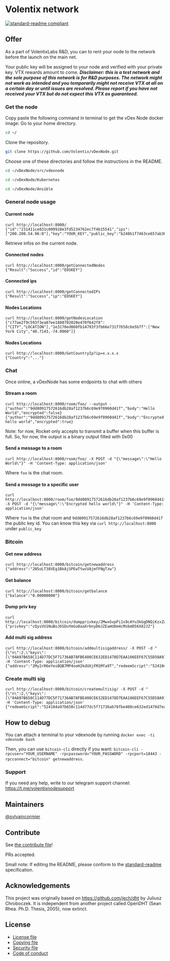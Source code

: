# Volentix network

[![standard-readme compliant](https://img.shields.io/badge/standard--readme-OK-green.svg?style=flat-square)](https://github.com/RichardLitt/standard-readme)

 
## Offer

As a part of VolentixLabs R&D, you can to rent your node to the network before the launch on the main net.

Your public key will be assigned to your node and verified with your private key.
VTX rewards amount to come.
**_Disclaimer: this is a test network and the sole purpose of this network is for R&D purposes.
The network might not work as intended and you temporarily might not receive VTX at all on a certain day or until issues are resolved.
Please report if you have not received your VTX but do not expect this VTX as guaranteed._**

### Get the node

Copy paste the following command in terminal to get the vDex Node docker image:
Go to your home directory.
```bash
cd ~/
```
Clone the repository.
```bash
git clone https://github.com/Volentix/vDexNode.git
```
Choose one of these directories and follow the instructions in the README.

```bash
cd ~/vDexNode/src/vdexnode
```
```bash
cd ~/vDexNode/Kubernetes
```
```bash
cd ~/vDexNode/Ansible
```

### General node usage

#### Current node

```
curl http://localhost:8000/
{"id":"231411ce831c009918e3fd5234762ec7f4b15541","ips":["200.200.54.96:0"],"key":"YOUR_KEY","public_key":"b248b1f7463ce657ab30989d3c77545f710e5535"}
```

Retrieve infos on the current node.

#### Connected nodes

```
curl http://localhost:8000/getConnectedNodes
{"Result":"Success","id":"EOSKEY"}
```

#### Connected ips

```
curl http://localhost:8000/getConnectedIPs
{"Result":"Success","ip":"EOSKEY"}
```

#### Nodes Locations

```
curl http://localhost:8000/getNodesLocation
{"c77ae2f9c593f3ea87ee1888702020e470f642f8":["CITY","LOCATION"],"1e3170ed060fb14793f3fb66e731f7658c6e5b7f":["New York City","40.7143,-74.0060"]}
```

#### Nodes Locations

```
curl http://localhost:8000/GetCountryIp?ip=x.x.x.x
{"Country":"..."}
```

### Chat

Once online, a vDexNode has some endpoints to chat with others

#### Stream a room

```
curl http://localhost:8000/room/foo/ --output -
{"author":"9dd80917572616db28af1237b6c69e9f0960d41f","body":"Hello World","encrypted":false}
{"author":"9dd80917572616db28af1237b6c69e9f0960d41f","body":"Encrypted hello world","encrypted":true}
```

Note: for now, Rocket only accepts to transmit a buffer when this buffer is full. So, for now, the output is a binary output filled with 0x00

#### Send a message to a room

```
curl http://localhost:8000/room/foo/ -X POST -d "{\"message\":\"Hello World\"}" -H 'Content-Type: application/json'
```

Where `foo` is the chat room.

#### Send a message to a specific user

```
curl http://localhost:8000/room/foo/9dd80917572616db28af1237b6c69e9f0960d41f -X POST -d "{\"message\":\"Encrypted hello world\"}" -H 'Content-Type: application/json'
```

Where `foo` is the chat room and `9dd80917572616db28af1237b6c69e9f0960d41f` the public key id. You can know this key via `curl http://localhost:8000` under `public_key`

### Bitcoin

#### Get new address

```
curl http://localhost:8000/bitcoin/getnewaddress
{"address":"2N5oLT38VEg1BkAjSPEwTtwsVAjmfFNgTzw"}
```

#### Get balance

```
curl http://localhost:8000/bitcoin/getbalance
{"balance":"0.00000000"}
```

#### Dump priv key

```
curl http://localhost:8000/bitcoin/dumpprivkey/2MwxGvpPi1x9cAYu3kGgDNQiKzxZa9WtfA2                                   
{"privkey":"cQysVU1NuBoJ6SDuYmGu8aaXrbnyDmJZEamU6m4cMsbmD56X82JZ"}
```

#### Add multi sig address

```
curl http://localhost:8000/bitcoin/addmultisigaddress/ -X POST -d "{\"n\":2,\"keys\":[\"04A97B658C114D77DC5F71736AB78FBE408CE632ED1478D7EAA106EEF67C55D58A91C6449DE4858FAF11721E85FE09EC850C6578432EB4BE9A69C76232AC593C3B\",\"04019EF04A316792F0ECBE5AB1718C833C3964DEE3626CFABE19D97745DBCAA5198919081B456E8EEEA5898AFA0E36D5C17AB693A80D728721128ED8C5F38CDBA0\"]}" -H 'Content-Type: application/json'
{"address":"2My2rR6eYesBQB7MP4ooH2kdUXjFM1Mfa9T","redeemScript":"524104a97b658c114d77dc5f71736ab78fbe408ce632ed1478d7eaa106eef67c55d58a91c6449de4858faf11721e85fe09ec850c6578432eb4be9a69c76232ac593c3b4104019ef04a316792f0ecbe5ab1718c833c3964dee3626cfabe19d97745dbcaa5198919081b456e8eeea5898afa0e36d5c17ab693a80d728721128ed8c5f38cdba052ae"}
```

### Create multi sig

```
curl http://localhost:8000/bitcoin/createmultisig/ -X POST -d "{\"n\":2,\"keys\":[\"04A97B658C114D77DC5F71736AB78FBE408CE632ED1478D7EAA106EEF67C55D58A91C6449DE4858FAF11721E85FE09EC850C6578432EB4BE9A69C76232AC593C3B\",\"04019EF04A316792F0ECBE5AB1718C833C3964DEE3626CFABE19D97745DBCAA5198919081B456E8EEEA5898AFA0E36D5C17AB693A80D728721128ED8C5F38CDBA0\"]}" -H 'Content-Type: application/json' 
{"redeemScript":"524104a97b658c114d77dc5f71736ab78fbe408ce632ed1478d7eaa106eef67c55d58a91c6449de4858faf11721e85fe09ec850c6578432eb4be9a69c76232ac593c3b4104019ef04a316792f0ecbe5ab1718c833c3964dee3626cfabe19d97745dbcaa5198919081b456e8eeea5898afa0e36d5c17ab693a80d728721128ed8c5f38cdba052ae","address":"2My2rR6eYesBQB7MP4ooH2kdUXjFM1Mfa9T"}%
```

## How to debug

You can attach a terminal to your vdexnode by running `docker exec -ti vdexnode bash`

Then, you can use `bitcoin-cli` directly if you want: `bitcoin-cli -rpcuser="YOUR_USERNAME" -rpcpassword="YOUR_PASSWORD" -rpcport=18443 -rpcconnect="bitcoin" getnewaddress`.


### Support

If you need any help, write to our telegram support channel: https://t.me/volentixnodesupport

## Maintainers

[@sylvaincormier](https://github.com/sylvaincormier)

## Contribute

See [the contribute file](.github/CONTRIBUTING.md)!

PRs accepted.

Small note: If editing the README, please conform to the [standard-readme](https://github.com/RichardLitt/standard-readme) specification.

## Acknowledgements

This project was originally based on https://github.com/jech/dht by Juliusz Chroboczek.
It is independent from another project called OpenDHT (Sean Rhea. Ph.D. Thesis, 2005), now extinct.

## License

- [License file](LICENSE)
- [Copying file](COPYING)
- [Security file](SECURITY.md)
- [Code of conduct](CODE_OF_CONDUCT.md)
